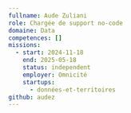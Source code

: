 ```yaml
---
fullname: Aude Zuliani
role: Chargée de support no-code
domaine: Data
competences: []
missions:
  - start: 2024-11-18
    end: 2025-05-18
    status: independent
    employer: Omnicité
    startups:
      - données-et-territoires
github: audez
---
```

